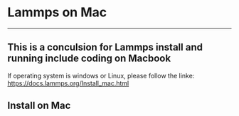 # Lammps on Mac
---
This is a conculsion for Lammps install and running include coding on Macbook
---
If operating system is windows or Linux, please follow the linke:
https://docs.lammps.org/Install_mac.html
## Install on Mac


